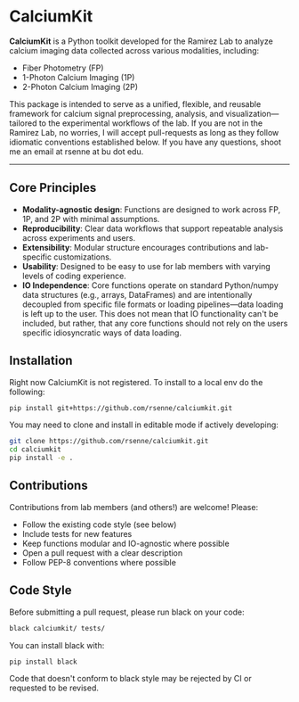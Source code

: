 # CalciumKit

**CalciumKit** is a Python toolkit developed for the Ramirez Lab to analyze calcium imaging data collected across various modalities, including:

- Fiber Photometry (FP)
- 1-Photon Calcium Imaging (1P)
- 2-Photon Calcium Imaging (2P)

This package is intended to serve as a unified, flexible, and reusable framework for calcium signal preprocessing, analysis, and visualization—tailored to the experimental workflows of the lab. If you are not in the Ramirez Lab, no worries, I will accept pull-requests as long as they follow idiomatic conventions established below. If you have any questions, shoot me an email at rsenne at bu dot edu.

---

## Core Principles

- **Modality-agnostic design**: Functions are designed to work across FP, 1P, and 2P with minimal assumptions.
- **Reproducibility**: Clear data workflows that support repeatable analysis across experiments and users.
- **Extensibility**: Modular structure encourages contributions and lab-specific customizations.
- **Usability**: Designed to be easy to use for lab members with varying levels of coding experience.
- **IO Independence**: Core functions operate on standard Python/numpy data structures (e.g., arrays, DataFrames) and are intentionally decoupled from specific file formats or loading pipelines—data loading is left up to the user. This does not mean that IO functionality can't be included, but rather, that any core functions should not rely on the users specific idiosyncratic ways of data loading. 

## Installation
Right now CalciumKit is not registered. To install to a local env do the following:

```bash
pip install git+https://github.com/rsenne/calciumkit.git
```

You may need to clone and install in editable mode if actively developing:

```bash
git clone https://github.com/rsenne/calciumkit.git
cd calciumkit
pip install -e .
```

## Contributions

Contributions from lab members (and others!) are welcome! Please:

- Follow the existing code style (see below)
- Include tests for new features
- Keep functions modular and IO-agnostic where possible
- Open a pull request with a clear description
- Follow PEP-8 conventions where possible

## Code Style

Before submitting a pull request, please run black on your code:

```bash
black calciumkit/ tests/
```

You can install black with:

```bash
pip install black
```

Code that doesn't conform to black style may be rejected by CI or requested to be revised.

